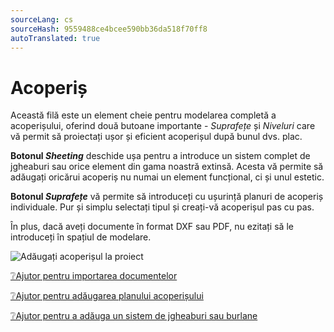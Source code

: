 ```yaml
---
sourceLang: cs
sourceHash: 9559488ce4bcee590bb36da518f70ff8
autoTranslated: true
---
```


# Acoperiș

Această filă este un element cheie pentru modelarea completă a acoperișului, oferind două butoane importante - *Suprafețe* și *Niveluri* care vă permit să proiectați ușor și eficient acoperișul după bunul dvs. plac.

**Botonul *Sheeting*** deschide ușa pentru a introduce un sistem complet de jgheaburi sau orice element din gama noastră extinsă. Acesta vă permite să adăugați oricărui acoperiș nu numai un element funcțional, ci și unul estetic.

**Botonul *Suprafețe*** vă permite să introduceți cu ușurință planuri de acoperiș individuale. Pur și simplu selectați tipul și creați-vă acoperișul pas cu pas.

În plus, dacă aveți documente în format DXF sau PDF, nu ezitați să le introduceți în spațiul de modelare.


![Adăugați acoperișul la proiect](img/addRoofPolygon.png)

[❔Ajutor pentru importarea documentelor](importPage.md)

[❔Ajutor pentru adăugarea planului acoperișului](addRoofPolygon.md)

[❔Ajutor pentru a adăuga un sistem de jgheaburi sau burlane](addFlashing.md)
